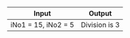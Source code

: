| Input               | Output        |
| ------------------- | ------------- |
| iNo1 = 15, iNo2 = 5 | Division is 3 |

